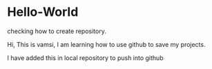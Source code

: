 # Hello-World
checking how to create repository.

Hi,
This is vamsi, I am learning how to use github to save my projects.


I have added this in local repository to push into github